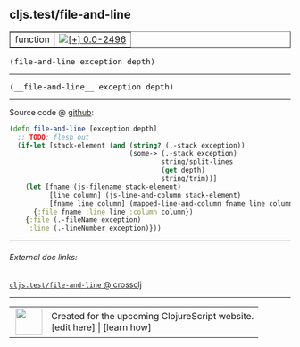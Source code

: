 ## cljs.test/file-and-line



 <table border="1">
<tr>
<td>function</td>
<td><a href="https://github.com/cljsinfo/cljs-api-docs/tree/0.0-2496"><img valign="middle" alt="[+] 0.0-2496" title="Added in 0.0-2496" src="https://img.shields.io/badge/+-0.0--2496-lightgrey.svg"></a> </td>
</tr>
</table>

<samp>(file-and-line exception depth)</samp><br>

---

 <samp>
(__file-and-line__ exception depth)<br>
</samp>

---







Source code @ [github]():

```clj
(defn file-and-line [exception depth]
  ;; TODO: flesh out
  (if-let [stack-element (and (string? (.-stack exception))
                              (some-> (.-stack exception)
                                      string/split-lines
                                      (get depth)
                                      string/trim))]
    (let [fname (js-filename stack-element)
          [line column] (js-line-and-column stack-element)
          [fname line column] (mapped-line-and-column fname line column)]
      {:file fname :line line :column column})
    {:file (.-fileName exception)
     :line (.-lineNumber exception)}))
```

<!--
Repo - tag - source tree - lines:

 <pre>

</pre>

-->

---



###### External doc links:

[`cljs.test/file-and-line` @ crossclj](http://crossclj.info/fun/cljs.test.cljs/file-and-line.html)<br>

---

 <table>
<tr><td>
<img valign="middle" align="right" width="48px" src="http://i.imgur.com/Hi20huC.png">
</td><td>
Created for the upcoming ClojureScript website.<br>
[edit here] | [learn how]
</td></tr></table>

[edit here]:https://github.com/cljsinfo/cljs-api-docs/blob/master/cljsdoc/cljs.test/file-and-line.cljsdoc
[learn how]:https://github.com/cljsinfo/cljs-api-docs/wiki/cljsdoc-files

<!--

This information was too distracting to show to readers, but I'll leave it
commented here since it is helpful to:

- pretty-print the data used to generate this document
- and show how to retrieve that data



The API data for this symbol:

```clj
{:ns "cljs.test",
 :name "file-and-line",
 :signature ["[exception depth]"],
 :name-encode "file-and-line",
 :history [["+" "0.0-2496"]],
 :type "function",
 :full-name-encode "cljs.test/file-and-line",
 :source {:code "(defn file-and-line [exception depth]\n  ;; TODO: flesh out\n  (if-let [stack-element (and (string? (.-stack exception))\n                              (some-> (.-stack exception)\n                                      string/split-lines\n                                      (get depth)\n                                      string/trim))]\n    (let [fname (js-filename stack-element)\n          [line column] (js-line-and-column stack-element)\n          [fname line column] (mapped-line-and-column fname line column)]\n      {:file fname :line line :column column})\n    {:file (.-fileName exception)\n     :line (.-lineNumber exception)}))",
          :title "Source code",
          :repo "clojurescript",
          :tag "r1.9.14",
          :filename "src/main/cljs/cljs/test.cljs",
          :lines [393 405],
          :url "https://github.com/clojure/clojurescript/blob/r1.9.14/src/main/cljs/cljs/test.cljs#L393-L405"},
 :usage ["(file-and-line exception depth)"],
 :full-name "cljs.test/file-and-line",
 :cljsdoc-url "https://github.com/cljsinfo/cljs-api-docs/blob/master/cljsdoc/cljs.test/file-and-line.cljsdoc"}

```

Retrieve the API data for this symbol:

```clj
;; from Clojure REPL
(require '[clojure.edn :as edn])
(-> (slurp "https://raw.githubusercontent.com/cljsinfo/cljs-api-docs/catalog/cljs-api.edn")
    (edn/read-string)
    (get-in [:symbols "cljs.test/file-and-line"]))
```

-->
